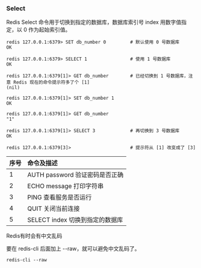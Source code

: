 ### Select 

Redis Select 命令用于切换到指定的数据库，数据库索引号 index 用数字值指定，以 0 作为起始索引值。

```
redis 127.0.0.1:6379> SET db_number 0         # 默认使用 0 号数据库
OK

redis 127.0.0.1:6379> SELECT 1                # 使用 1 号数据库
OK

redis 127.0.0.1:6379[1]> GET db_number        # 已经切换到 1 号数据库，注意 Redis 现在的命令提示符多了个 [1]
(nil)

redis 127.0.0.1:6379[1]> SET db_number 1
OK

redis 127.0.0.1:6379[1]> GET db_number
"1"

redis 127.0.0.1:6379[1]> SELECT 3             # 再切换到 3 号数据库
OK

redis 127.0.0.1:6379[3]>                      # 提示符从 [1] 改变成了 [3]
```

| 序号 | 命令及描述                      |
| :--- | :------------------------------ |
| 1    | AUTH password 验证密码是否正确  |
| 2    | ECHO message 打印字符串         |
| 3    | PING 查看服务是否运行           |
| 4    | QUIT 关闭当前连接               |
| 5    | SELECT index 切换到指定的数据库 |

Redis有时会有中文乱码

要在 redis-cli 后面加上 --raw，就可以避免中文乱码了。

```
redis-cli --raw
```

